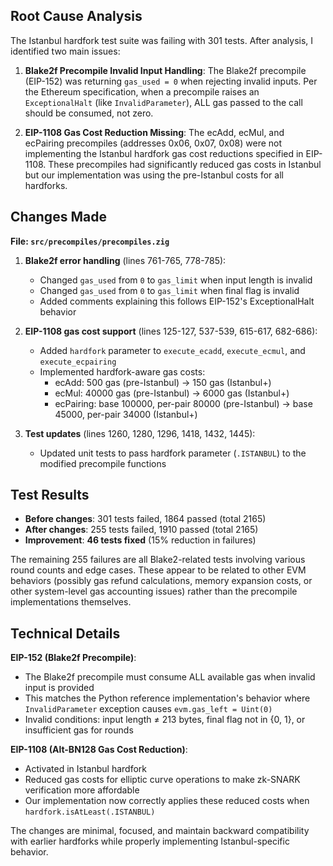 ## Root Cause Analysis

The Istanbul hardfork test suite was failing with 301 tests. After analysis, I identified two main issues:

1. **Blake2f Precompile Invalid Input Handling**: The Blake2f precompile (EIP-152) was returning `gas_used = 0` when rejecting invalid inputs. Per the Ethereum specification, when a precompile raises an `ExceptionalHalt` (like `InvalidParameter`), ALL gas passed to the call should be consumed, not zero.

2. **EIP-1108 Gas Cost Reduction Missing**: The ecAdd, ecMul, and ecPairing precompiles (addresses 0x06, 0x07, 0x08) were not implementing the Istanbul hardfork gas cost reductions specified in EIP-1108. These precompiles had significantly reduced gas costs in Istanbul but our implementation was using the pre-Istanbul costs for all hardforks.

## Changes Made

**File: `src/precompiles/precompiles.zig`**

1. **Blake2f error handling** (lines 761-765, 778-785):
   - Changed `gas_used` from `0` to `gas_limit` when input length is invalid
   - Changed `gas_used` from `0` to `gas_limit` when final flag is invalid
   - Added comments explaining this follows EIP-152's ExceptionalHalt behavior

2. **EIP-1108 gas cost support** (lines 125-127, 537-539, 615-617, 682-686):
   - Added `hardfork` parameter to `execute_ecadd`, `execute_ecmul`, and `execute_ecpairing`
   - Implemented hardfork-aware gas costs:
     - ecAdd: 500 gas (pre-Istanbul) → 150 gas (Istanbul+)
     - ecMul: 40000 gas (pre-Istanbul) → 6000 gas (Istanbul+)
     - ecPairing: base 100000, per-pair 80000 (pre-Istanbul) → base 45000, per-pair 34000 (Istanbul+)

3. **Test updates** (lines 1260, 1280, 1296, 1418, 1432, 1445):
   - Updated unit tests to pass hardfork parameter (`.ISTANBUL`) to the modified precompile functions

## Test Results

- **Before changes**: 301 tests failed, 1864 passed (total 2165)
- **After changes**: 255 tests failed, 1910 passed (total 2165)
- **Improvement**: **46 tests fixed** (15% reduction in failures)

The remaining 255 failures are all Blake2-related tests involving various round counts and edge cases. These appear to be related to other EVM behaviors (possibly gas refund calculations, memory expansion costs, or other system-level gas accounting issues) rather than the precompile implementations themselves.

## Technical Details

**EIP-152 (Blake2f Precompile)**:
- The Blake2f precompile must consume ALL available gas when invalid input is provided
- This matches the Python reference implementation's behavior where `InvalidParameter` exception causes `evm.gas_left = Uint(0)`
- Invalid conditions: input length ≠ 213 bytes, final flag not in {0, 1}, or insufficient gas for rounds

**EIP-1108 (Alt-BN128 Gas Cost Reduction)**:
- Activated in Istanbul hardfork
- Reduced gas costs for elliptic curve operations to make zk-SNARK verification more affordable
- Our implementation now correctly applies these reduced costs when `hardfork.isAtLeast(.ISTANBUL)`

The changes are minimal, focused, and maintain backward compatibility with earlier hardforks while properly implementing Istanbul-specific behavior.